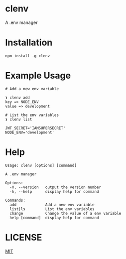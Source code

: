 # clenv

A .env manager

# Installation

```
npm install -g clenv
```

# Example Usage

```
# Add a new env variable

❯ clenv add
key => NODE_ENV
value => development

# List the env variables
❯ clenv list

JWT_SECRET='IAMSUPERSECRET'
NODE_ENV='development'
```

# Help

```
Usage: clenv [options] [command]

A .env manager

Options:
  -V, --version   output the version number
  -h, --help      display help for command

Commands:
  add             Add a new env variable
  list|ls         List the env variables
  change          Change the value of a env variable
  help [command]  display help for command
```

# LICENSE

[MIT](https://github.com/qxb3/clenv/blob/main/LICENSE)
